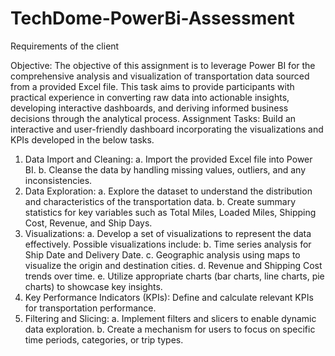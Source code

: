 # TechDome-PowerBi-Assessment

Requirements of the client

Objective:
The objective of this assignment is to leverage Power BI for the comprehensive analysis and visualization of
transportation data sourced from a provided Excel file. This task aims to provide participants with practical
experience in converting raw data into actionable insights, developing interactive dashboards, and deriving
informed business decisions through the analytical process.
Assignment Tasks:
Build an interactive and user-friendly dashboard incorporating the visualizations and KPIs developed in the
below tasks.
1. Data Import and Cleaning:
a. Import the provided Excel file into Power BI.
b. Cleanse the data by handling missing values, outliers, and any inconsistencies.
2. Data Exploration:
a. Explore the dataset to understand the distribution and characteristics of the transportation
data.
b. Create summary statistics for key variables such as Total Miles, Loaded Miles, Shipping Cost,
Revenue, and Ship Days.
3. Visualizations:
a. Develop a set of visualizations to represent the data effectively. Possible visualizations include:
b. Time series analysis for Ship Date and Delivery Date.
c. Geographic analysis using maps to visualize the origin and destination cities.
d. Revenue and Shipping Cost trends over time.
e. Utilize appropriate charts (bar charts, line charts, pie charts) to showcase key insights.
4. Key Performance Indicators (KPIs): Define and calculate relevant KPIs for transportation performance.
5. Filtering and Slicing:
a. Implement filters and slicers to enable dynamic data exploration.
b. Create a mechanism for users to focus on specific time periods, categories, or trip types.
